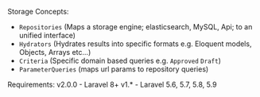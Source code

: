 Storage Concepts:

- `Repositories` (Maps a storage engine; elasticsearch, MySQL, Api; to an unified interface)
- `Hydrators` (Hydrates results into specific formats e.g. Eloquent models, Objects, Arrays etc...)
- `Criteria` (Specific domain based queries e.g. `Approved` `Draft`)
- `ParameterQueries` (maps url params to repository queries)

Requirements:
v2.0.0 - Laravel 8+
v1.* - Laravel 5.6, 5.7, 5.8, 5.9
